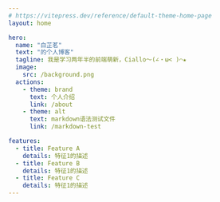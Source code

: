 ```yaml
---
# https://vitepress.dev/reference/default-theme-home-page
layout: home

hero:
  name: "白芷茗"
  text: "的个人博客"
  tagline: 我是学习两年半的前端萌新，Ciallo～(∠・ω< )⌒★
  image:
    src: /background.png
  actions:
    - theme: brand
      text: 个人介绍
      link: /about
    - theme: alt
      text: markdown语法测试文件
      link: /markdown-test

features:
  - title: Feature A
    details: 特征1的描述
  - title: Feature B
    details: 特征1的描述
  - title: Feature C
    details: 特征1的描述
---
```


